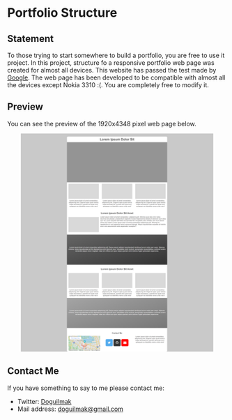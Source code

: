 
# Portfolio Structure

## Statement

To those trying to start somewhere to build a portfolio, you are free to use it project. In this project, structure fo a responsive portfolio web page was created for almost all devices. This website has passed the test made by [Google](https://search.google.com/test/mobile-friendly). The web page has been developed to be compatible with almost all the devices except Nokia 3310 :(. You are completely free to modify it.

## Preview

You can see the preview of the 1920x4348 pixel web page below.

<p align="center">
    <img height="500" src="pic/screen_shoot_html.png"> 
</p>

## Contact Me

If you have something to say to me please contact me: 

 - Twitter: [Doguilmak](https://twitter.com/Doguilmak)  
 - Mail address: doguilmak@gmail.com
